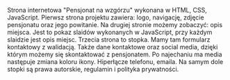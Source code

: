 Strona internetowa "Pensjonat na wzgórzu" wykonana w HTML, CSS, JavaScript.
Pierwsz strona projektu zawiera: logo, navigację, zdjęcie pensjonatu oraz jego powitanie.
Na drugiej stronie możemy zobaczyć: opis miejsca. Jest to pokaz slaidów wykonanych w JavaScript, przy każdym slaidzie jest opis miejsc.
Trzecia strona to stopka. Mamy tam formularz kontaktowy z walidacją. Także dane kontaktowe oraz social media, dzięki którym możemy się skontaktować z pensjonatem. Po najechaniu ma media następuje zmiana koloru ikony.
Hiperłącze telefonu, emaila.
Na samym dole stopki są prawa autorskie, regulamin i polityka prywatności.
